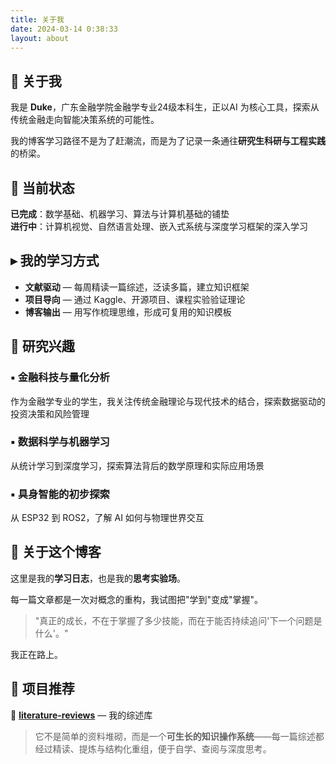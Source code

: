 ```yaml
---
title: 关于我
date: 2024-03-14 0:38:33
layout: about
---
```


## 👤 关于我

我是 **Duke**，广东金融学院金融学专业24级本科生，正以AI 为核心工具，探索从传统金融走向智能决策系统的可能性。

我的博客学习路径不是为了赶潮流，而是为了记录一条通往**研究生科研与工程实践**的桥梁。


## 🔶 当前状态

**已完成**：数学基础、机器学习、算法与计算机基础的铺垫  
**进行中**：计算机视觉、自然语言处理、嵌入式系统与深度学习框架的深入学习


## ▸ 我的学习方式

- **文献驱动** — 每周精读一篇综述，泛读多篇，建立知识框架
- **项目导向** — 通过 Kaggle、开源项目、课程实验验证理论
- **博客输出** — 用写作梳理思维，形成可复用的知识模板


## 🔬 研究兴趣

### ▪️ 金融科技与量化分析
作为金融学专业的学生，我关注传统金融理论与现代技术的结合，探索数据驱动的投资决策和风险管理

### ▪️ 数据科学与机器学习  
从统计学习到深度学习，探索算法背后的数学原理和实际应用场景

### ▪️ 具身智能的初步探索
从 ESP32 到 ROS2，了解 AI 如何与物理世界交互


## 📜 关于这个博客

这里是我的**学习日志**，也是我的**思考实验场**。

每一篇文章都是一次对概念的重构，我试图把"学到"变成"掌握"。

> "真正的成长，不在于掌握了多少技能，而在于能否持续追问'下一个问题是什么'。"

我正在路上。


## 📁 项目推荐

🌟 **[literature-reviews](https://github.com/DukeZhu513/literature-reviews)** — 我的综述库

> 它不是简单的资料堆砌，而是一个**可生长的知识操作系统**——每一篇综述都经过精读、提炼与结构化重组，便于自学、查阅与深度思考。
